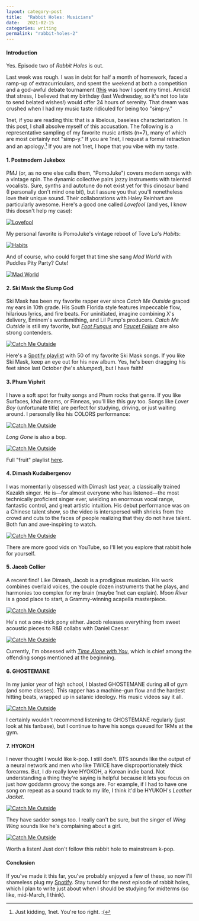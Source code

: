 ```yaml
---
layout: category-post
title:  "Rabbit Holes: Musicians"
date:   2021-02-15
categories: writing
permalink: "rabbit-holes-2"
---
```


#### Introduction

Yes. Episode two of *Rabbit Holes* is out.

Last week was rough. I was in debt for half a month of homework, faced a ramp-up of extracurriculars, and  spent the weekend at both a competition and a god-awful debate tournament ([this](https://peterzhang.info/debate-thoughts-2) was how I spent my time). Amidst that stress, I believed that my birthday (last Wednesday, so it's not too late to send belated wishes!) would offer 24 hours of serenity. That dream was crushed when I had my music taste ridiculed for being too "simp-y."

1net, if you are reading this: that is a libelous, baseless characterization. In this post, I shall absolve myself of this accusation. The following is a representative sampling of my favorite music artists (n=7), many of which are most certainly not "simp-y." If you are 1net, I request a formal retraction and an apology.[^1] If you are not 1net, I hope that you vibe with my taste.

#### 1. Postmodern Jukebox

PMJ (or, as no one else calls them, "PomoJuke") covers modern songs with a vintage spin. The dynamic collective pairs jazzy instruments with talented vocalists. Sure, synths and autotune do not exist yet for this dinosaur band (I personally don't mind one bit), but I assure you that you'll nonetheless love their unique sound. Their collaborations with Haley Reinhart are particularly awesome. Here's a good one called *Lovefool* (and yes, I know this doesn't help my case):

[![Lovefool](http://img.youtube.com/vi/dXjZeCL0C9o/0.jpg)](https://www.youtube.com/watch?v=dXjZeCL0C9o)

My personal favorite is PomoJuke's vintage reboot of Tove Lo's *Habits*:

[![Habits](http://img.youtube.com/vi/7hHZnvjCbVw/0.jpg)](https://www.youtube.com/watch?v=7hHZnvjCbVw)

And of course, who could forget that time she sang *Mad World* with Puddles Pity Party? Cute!

[![Mad World](http://img.youtube.com/vi/aVevvbFNKiY/0.jpg)](https://www.youtube.com/watch?v=aVevvbFNKiY)

#### 2. Ski Mask the Slump God

Ski Mask has been my favorite rapper ever since *Catch Me Outside* graced my ears in 10th grade. His South Florida style features impeccable flow, hilarious lyrics, and fire beats. For uninitiated, imagine combining X's delivery, Eminem's wordsmithing, and Lil Pump's producers. *Catch Me Outside* is still my favorite, but [*Foot Fungus*](https://www.youtube.com/watch?v=7tOqUtSTF2w) and [*Faucet Failure*](https://www.youtube.com/watch?v=tbhxSeaiMiU) are also strong contenders.

[![Catch Me Outside](http://img.youtube.com/vi/JpIlnaAmiCg/0.jpg)](https://www.youtube.com/watch?v=JpIlnaAmiCg)

Here's a [Spotify playlist](https://open.spotify.com/playlist/1X0rtZlPCnusTNUgpedCUP?si=mghGjOOsRH6bye2EVVTReA) with 50 of my favorite Ski Mask songs. If you like Ski Mask, keep an eye out for his new album. Yes, he's been dragging his feet since last October (he's *shlumped*), but I have faith!

#### 3. Phum Viphrit

I have a soft spot for fruity songs and Phum rocks that genre. If you like Surfaces, khai dreams, or Finneas, you'll like this guy too. Songs like *Lover Boy* (unfortunate title) are perfect for studying, driving, or just waiting around. I personally like his COLORS performance:

[![Catch Me Outside](http://img.youtube.com/vi/epouRsx-maw/0.jpg)](https://www.youtube.com/watch?v=epouRsx-maw)

*Long Gone* is also a bop.

[![Catch Me Outside](http://img.youtube.com/vi/hTBPPSNGYi8/0.jpg)](https://www.youtube.com/watch?v=hTBPPSNGYi8)

Full "fruit" playlist [here](https://open.spotify.com/playlist/0AOI2nZlJmbniU3uCqWbQH?si=n8_XEDMgStisG_eebvbSCA).

#### 4. Dimash Kudaibergenov

I was momentarily obsessed with Dimash last year, a classically trained Kazakh singer. He is—for almost everyone who has listened—the most technically proficient singer ever, wielding an enormous vocal range, fantastic control, and great artistic intuition. His debut performance was on a Chinese talent show, so the video is interspersed with shrieks from the crowd and cuts to the faces of people realizing that they do not have talent. Both fun and awe-inspiring to watch.

[![Catch Me Outside](http://img.youtube.com/vi/JEz1qGS0T1Q/0.jpg)](https://www.youtube.com/watch?v=JEz1qGS0T1Q)

There are more good vids on YouTube, so I'll let you explore that rabbit hole for yourself.

#### 5. Jacob Collier

A recent find! Like Dimash, Jacob is a prodigious musician. His work combines overlaid voices, the couple dozen instruments that he plays, and harmonies too complex for my brain (maybe 1net can explain). *Moon River* is a good place to start, a Grammy-winning acapella masterpiece.

[![Catch Me Outside](http://img.youtube.com/vi/VPLCk-FTVvw/0.jpg)](https://www.youtube.com/watch?v=VPLCk-FTVvw)

He's not a one-trick pony either. Jacob releases everything from sweet acoustic pieces to R&B collabs with Daniel Caesar.

[![Catch Me Outside](http://img.youtube.com/vi/fD4rxj7-uO0/0.jpg)](https://www.youtube.com/watch?v=fD4rxj7-uO0)

Currently, I'm obsessed with [*Time Alone with You*](https://open.spotify.com/track/1iTiSQWPJNqthOMG8HG6gI?si=SAtT9bsTTsOIoKU4GMzPcQ), which is chief among the offending songs mentioned at the beginning. 

#### 6. GHOSTEMANE

In my junior year of high school, I blasted GHOSTEMANE during all of gym (and some classes). This rapper has a machine-gun flow and the hardest hitting beats, wrapped up in satanic ideology. His music videos say it all.

[![Catch Me Outside](http://img.youtube.com/vi/31j4DIpgY9U/0.jpg)](https://www.youtube.com/watch?v=31j4DIpgY9U)

I certainly wouldn't recommend listening to GHOSTEMANE regularly (just look at his fanbase), but I continue to have his songs queued for 1RMs at the gym.

#### 7. HYOKOH

I never thought I would like k-pop. I still don't. BTS sounds like the output of a neural network and men who like TWICE have disproportionately thick forearms. But, I *do* really love HYOKOH, a Korean indie band. Not understanding a thing they're saying is helpful because it lets you focus on just how goddamn groovy the songs are. For example, if I had to have one song on repeat as a sound track to my life, I think it'd be HYUKOH's *Leather Jacket*.

[![Catch Me Outside](http://img.youtube.com/vi/LzUETvviKtA/0.jpg)](https://www.youtube.com/watch?v=LzUETvviKtA)

They have sadder songs too. I really can't be sure, but the singer of *Wing Wing* sounds like he's complaining about a girl.

[![Catch Me Outside](http://img.youtube.com/vi/hr4GaRPX6cM/0.jpg)](https://www.youtube.com/watch?v=hr4GaRPX6cM)

Worth a listen! Just don't follow this rabbit hole to mainstream k-pop.

#### Conclusion

If you've made it this far, you've probably enjoyed a few of these, so now I'll shameless plug my [Spotify](https://open.spotify.com/user/22iudb2kthetd53nbhw6t5mni?si=Ql6ExO1kSxWnp1IlPx1TYg). Stay tuned for the next episode of rabbit holes, which I plan to write just about when I should be studying for midterms (so like, mid-March, I think).

[^1]: Just kidding, 1net. You're too right. :(